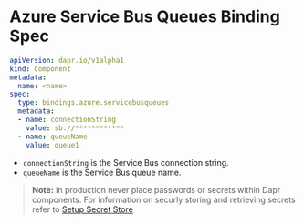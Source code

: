 # Azure Service Bus Queues Binding Spec

```yml
apiVersion: dapr.io/v1alpha1
kind: Component
metadata:
  name: <name>
spec:
  type: bindings.azure.servicebusqueues
  metadata:
  - name: connectionString
    value: sb://************
  - name: queueName
    value: queue1
```

- `connectionString` is the Service Bus connection string.
- `queueName` is the Service Bus queue name.

> **Note:** In production never place passwords or secrets within Dapr components. For information on securly storing and retrieving secrets refer to [Setup Secret Store](../../../howto/setup-secret-store)